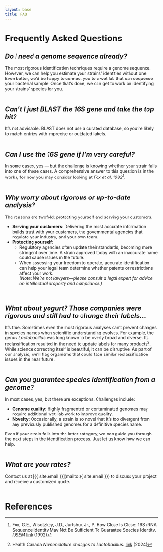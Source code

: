```yaml
---
layout: base
title: FAQ
---
```


# Frequently Asked Questions

## *Do I need a genome sequence already?*
The most rigorous identification techniques require a genome sequence. However, we can help you estimate your strains' identities without one. Even better, we’d be happy to connect you to a wet lab that can sequence your bacterial sample. Once that’s done, we can get to work on identifying your strains’ species for you.
<br/><br/>

## *Can’t I just BLAST the 16S gene and take the top hit?*
It’s not advisable. BLAST does not use a curated database, so you’re likely to match entries with imprecise or outdated labels.
<br/><br/>

## *Can I use the 16S gene if I’m very careful?*
In some cases, yes — but the challenge is knowing whether your strain falls into one of those cases. A comprehensive answer to this question is in the works; for now you may consider looking at *Fox et al, 1992*[^1].
<br/><br/>

## *Why worry about rigorous or up-to-date analysis?*
The reasons are twofold: protecting yourself and serving your customers.  

- **Serving your customers**: Delivering the most accurate information builds trust with your customers, the governmental agencies that regulate your industry, and your own team.
- **Protecting yourself**:  
   - Regulatory agencies often update their standards, becoming more stringent over time. A strain approved today with an inaccurate name could cause issues in the future.  
   - When assessing your freedom to operate, accurate identification can help your legal team determine whether patents or restrictions affect your work.  
   *(Note: We’re not lawyers—please consult a legal expert for advice on intellectual property and compliance.)*  
<br/>

## *What about yogurt? Those companies were rigorous and still had to change their labels...*
It’s true. Sometimes even the most rigorous analyses can’t prevent changes in species names when scientific understanding evolves. For example, the genus *Lactobacillus* was long known to be overly broad and diverse. Its reclassification resulted in the need to update labels for many products[^2]. While science correcting itself is beautiful, it can be disruptive. As part of our analysis, we’ll flag organisms that could face similar reclassification issues in the near future.
<br/><br/>

## *Can you guarantee species identification from a genome?*
In most cases, yes, but there are exceptions. Challenges include:  
- **Genome quality**: Highly fragmented or contaminated genomes may require additional wet-lab work to improve quality.  
- **Novelty**: Occasionally, a strain is so novel that it’s too divergent from any previously published genomes for a definitive species name.  

Even if your strain falls into the latter category, we can guide you through the next steps in the identification process. Just let us know how we can help.
<br/><br/>

## *What are your rates?*
Contact us at [{{ site.email }}](mailto:{{ site.email }}) to discuss your project and receive a customized quote.
<br/><br/>

# References
[^1]: Fox, G.E., Wisotzkey, J.D., Jurtshuk Jr., P. How Close Is Close: 16S rRNA Sequence Identity May Not Be Sufficient To Guarantee Species Identity. *IJSEM* [link](https://doi.org/10.1099/00207713-42-1-166) (1992)

[^2]: Health Canada *Nomenclature changes to Lactobacillus.* [link](https://www.canada.ca/en/health-canada/services/food-nutrition/food-labelling/health-claims/microorganisms-term-probiotic/nomenclature-changes-lactobacillus.html) (2024)